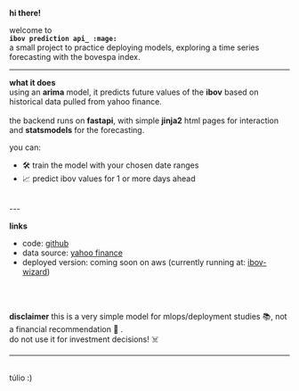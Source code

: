 **hi there!**

welcome to <br>**`ibov prediction api_ :mage:`**</br>a small project to practice deploying models, exploring a time series forecasting with the bovespa index.

---

**what it does**  
using an **arima** model, it predicts future values of the **ibov** based on historical data pulled from yahoo finance. <br><br> 
the backend runs on **fastapi**, with simple **jinja2** html pages for interaction and **statsmodels** for the forecasting.

you can:
- 🛠️ train the model with your chosen date ranges
- 📈 predict ibov values for 1 or more days ahead
<br>
---
<br>

**links**  

- code: [github](https://github.com/tulioqp/ibov-prediction)  
- data source: [yahoo finance](https://finance.yahoo.com/)
- deployed version: coming soon on aws
(currently running at: [ibov-wizard](https://8a45-189-69-200-177.ngrok-free.app/)) 

<br><br>

**disclaimer**
this is a very simple model for mlops/deployment studies :books:, not a financial recommendation :money_with_wings:	.<br>do not use it for investment decisions! :skull_and_crossbones:



---
<br>
túlio :)